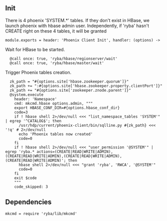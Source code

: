 
## Init

There is 4 phoenix 'SYSTEM.*' tables. If they don't exist in HBase, we launch
phoenix with hbase admin user.
Independently, if 'ryba' hasn't CREATE right on these 4 tables, it will be granted

    module.exports = header: 'Phoenix Client Init', handler: (options) ->

Wait for HBase to be started.

      @call once: true, 'ryba/hbase/regionserver/wait'
      @call once: true, 'ryba/hbase/master/wait'

Trigger Phoenix tables creation.

      zk_path = "#{options.site['hbase.zookeeper.quorum']}"
      zk_path += ":#{options.site['hbase.zookeeper.property.clientPort']}"
      zk_path += "#{options.site['zookeeper.znode.parent']}"
      @system.execute
        header: 'Namespace'
        cmd: mkcmd.hbase options.admin, """
        export HBASE_CONF_DIR=#{options.hbase_conf_dir}
        code=3
        if ! hbase shell 2>/dev/null <<< "list_namespace_tables 'SYSTEM'" | egrep '^CATALOG$'; then
          /usr/hdp/current/phoenix-client/bin/sqlline.py #{zk_path} <<< '!q' # 2>/dev/null
          echo 'Phoenix tables now created'
          code=0
        fi
        if ! hbase shell 2>/dev/null <<< "user_permission '@SYSTEM'" | egrep 'ryba.* actions=(CREATE|READ|WRITE|ADMIN),(CREATE|READ|WRITE|ADMIN),(CREATE|READ|WRITE|ADMIN),(CREATE|READ|WRITE|ADMIN)'; then
          hbase shell 2>/dev/null <<< "grant 'ryba', 'RWCA', '@SYSTEM'"
          code=0
        fi
        exit $code
        """
        code_skipped: 3

## Dependencies

    mkcmd = require 'ryba/lib/mkcmd'
